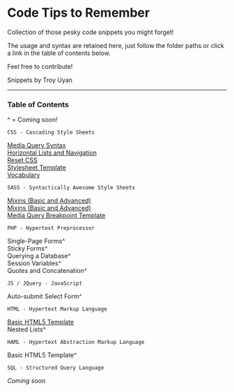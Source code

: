 Code Tips to Remember
=====================

Collection of those pesky code snippets you might forget!

The usage and syntax are retained here, just follow the folder paths or click a link in the table of contents below.

Feel free to contribute!

Snippets by Troy Uyan

<hr>

<h3>Table of Contents</h3>

^ = Coming soon!

	CSS - Cascading Style Sheets

[Media Query Syntax](https://github.com/TroyUyan/code-tips-to-remember/blob/master/css/media_queries_syntax.css)<br>
[Horizontal Lists and Navigation](https://github.com/TroyUyan/code-tips-to-remember/blob/master/css/horizontal_lists_and_nav.css)<br>
[Reset CSS](https://github.com/TroyUyan/code-tips-to-remember/blob/master/css/reset.css)<br>
[Stylesheet Template](https://github.com/TroyUyan/code-tips-to-remember/blob/master/css/style_template.css)<br>
[Vocabulary](https://github.com/TroyUyan/code-tips-to-remember/blob/master/css/vocabulary.css)<br>

	SASS - Syntactically Awesome Style Sheets

[Mixins (Basic and Advanced)](https://github.com/TroyUyan/code-tips-to-remember/blob/master/scss/mixins_basics.scss)<br>
[Mixins (Basic and Advanced)](https://github.com/TroyUyan/code-tips-to-remember/blob/master/scss/sass_basics.scss)<br>
[Media Query Breakpoint Template](https://github.com/TroyUyan/code-tips-to-remember/blob/master/scss/mq_breakpoint_template.scss)<br>

	PHP - Hypertext Preprocessor

Single-Page Forms^<br>
Sticky Forms^<br>
Querying a Database^<br>
Session Variables^<br>
Quotes and Concatenation^<br>

	JS / JQuery - JavaScript

Auto-submit Select Form^<br>

	HTML - Hypertext Markup Language

[Basic HTML5 Template](https://github.com/TroyUyan/code-tips-to-remember/blob/master/html/page_template.html)<br>
Nested Lists^<br>

	HAML - Hypertext Abstraction Markup Language

Basic HTML5 Template^<br>

	SQL - Structured Query Language

*Coming soon*<br>